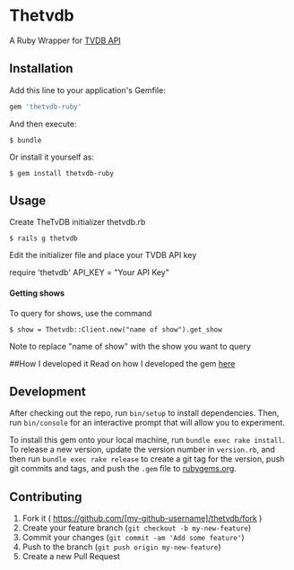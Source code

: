 # Thetvdb

A Ruby Wrapper for [TVDB API](http://thetvdb.com/wiki/index.php?title=Programmers_API)

## Installation

Add this line to your application's Gemfile:

```ruby
gem 'thetvdb-ruby'
```

And then execute:

    $ bundle

Or install it yourself as:

    $ gem install thetvdb-ruby

## Usage

Create TheTvDB initializer thetvdb.rb

    $ rails g thetvdb

Edit the initializer file and place your TVDB API key

require 'thetvdb'
API_KEY = "Your API Key"

#### Getting shows
To query for shows, use the command

    $ show = Thetvdb::Client.new("name of show").get_show

Note to replace "name of show" with the show you want to query

##How I developed it
Read on how I developed the gem [here]()

## Development

After checking out the repo, run `bin/setup` to install dependencies. Then, run `bin/console` for an interactive prompt that will allow you to experiment.

To install this gem onto your local machine, run `bundle exec rake install`. To release a new version, update the version number in `version.rb`, and then run `bundle exec rake release` to create a git tag for the version, push git commits and tags, and push the `.gem` file to [rubygems.org](https://rubygems.org).

## Contributing

1. Fork it ( https://github.com/[my-github-username]/thetvdb/fork )
2. Create your feature branch (`git checkout -b my-new-feature`)
3. Commit your changes (`git commit -am 'Add some feature'`)
4. Push to the branch (`git push origin my-new-feature`)
5. Create a new Pull Request

